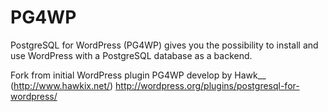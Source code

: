 PG4WP
=====

PostgreSQL for WordPress (PG4WP) gives you the possibility to install and use WordPress with a PostgreSQL database as a backend.

Fork from initial WordPress plugin PG4WP develop by Hawk__ (http://www.hawkix.net/)
http://wordpress.org/plugins/postgresql-for-wordpress/
